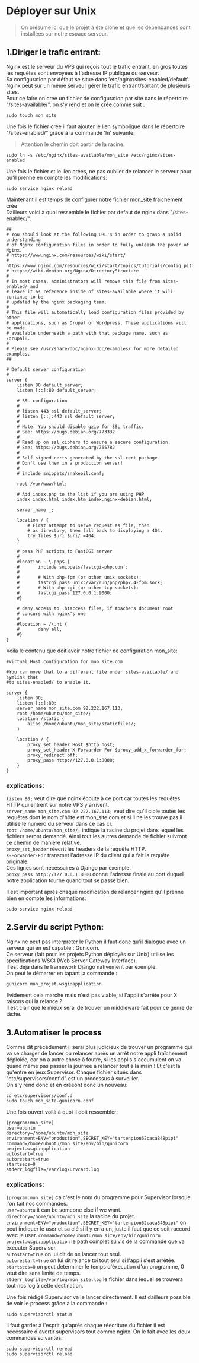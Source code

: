 # Déployer sur Unix
>On présume ici que le projet à été cloné et que les dépendances sont installées sur notre espace serveur.

## 1.Diriger le trafic entrant:

Nginx est le serveur du VPS qui reçois tout le trafic entrant, en gros toutes les requêtes sont envoyées à l'adresse IP publique du serveur.  
Sa configuration par défaut se situe dans 'etc/nginx/sites-enabled/default'.
Nginx peut sur un même serveur gérer le trafic entrant/sortant de plusieurs sites.  
Pour ce faire on crée un fichier de configuration par site dans le répertoire "/sites-available/", on s'y rend et on le crée comme suit :

	sudo touch mon_site

Une fois le fichier crée il faut ajouter le lien symbolique dans le répertoire "/sites-enabled/" grâce à la commande 'ln' suivante:
>Attention le chemin doit partir de la racine.

	sudo ln -s /etc/nginx/sites-available/mon_site /etc/nginx/sites-enabled 

Une fois le fichier et le lien crées, ne pas oublier de relancer le serveur pour qu'il prenne en compte les modifications:

	sudo service nginx reload

Maintenant il est temps de configurer notre fichier mon_site fraichement crée  
Dailleurs voici à quoi ressemble le fichier par defaut de nginx dans "/sites-enabled/":

	##
	# You should look at the following URL's in order to grasp a solid understanding
	# of Nginx configuration files in order to fully unleash the power of Nginx.
	# https://www.nginx.com/resources/wiki/start/
	# https://www.nginx.com/resources/wiki/start/topics/tutorials/config_pitfalls/
	# https://wiki.debian.org/Nginx/DirectoryStructure
	#
	# In most cases, administrators will remove this file from sites-enabled/ and
	# leave it as reference inside of sites-available where it will continue to be
	# updated by the nginx packaging team.
	#
	# This file will automatically load configuration files provided by other
	# applications, such as Drupal or Wordpress. These applications will be made
	# available underneath a path with that package name, such as /drupal8.
	#
	# Please see /usr/share/doc/nginx-doc/examples/ for more detailed examples.
	##

	# Default server configuration
	#
	server {
		listen 80 default_server;
		listen [::]:80 default_server;

		# SSL configuration
		#
		# listen 443 ssl default_server;
		# listen [::]:443 ssl default_server;
		#
		# Note: You should disable gzip for SSL traffic.
		# See: https://bugs.debian.org/773332
		#
		# Read up on ssl_ciphers to ensure a secure configuration.
		# See: https://bugs.debian.org/765782
		#
		# Self signed certs generated by the ssl-cert package
		# Don't use them in a production server!
		#
		# include snippets/snakeoil.conf;

		root /var/www/html;

		# Add index.php to the list if you are using PHP
		index index.html index.htm index.nginx-debian.html;

		server_name _;

		location / {
			# First attempt to serve request as file, then
			# as directory, then fall back to displaying a 404.
			try_files $uri $uri/ =404;
		}

		# pass PHP scripts to FastCGI server
		#
		#location ~ \.php$ {
		#       include snippets/fastcgi-php.conf;
		#
		#       # With php-fpm (or other unix sockets):
		#       fastcgi_pass unix:/var/run/php/php7.4-fpm.sock;
		#       # With php-cgi (or other tcp sockets):
		#       fastcgi_pass 127.0.0.1:9000;
		#}

		# deny access to .htaccess files, if Apache's document root
		# concurs with nginx's one
		#
		#location ~ /\.ht {
		#       deny all;
		#}
	}

Voila le contenu que doit avoir notre fichier de configuration mon_site:

	#Virtual Host configuration for mon_site.com

	#You can move that to a different file under sites-available/ and symlink that
	#to sites-enabled/ to enable it.

	server {
		listen 80;
		listen [::]:80;
		server_name mon_site.com 92.222.167.113;
		root /home/ubuntu/mon_site/;
		location /static {
			alias /home/ubuntu/mon_site/staticfiles/;
		}

		location / {
			proxy_set_header Host $http_host;
			proxy_set_header X-Forwarder-For $proxy_add_x_forwarder_for;
			proxy_redirect off;
			proxy_pass http://127.0.0.1:8000;
		}
	}

### explications:  
`listen 80;` veut dire que nginx écoute à ce port car toutes les requêtes HTTP qui entrent sur notre VPS y arrivent.  
`server_name mon_site.com 92.222.167.113;` veut dire qu'il cible toutes les requêtes dont le nom d'hôte est mon_site.com et si il ne les trouve pas il utilise le numero du serveur dans ce cas ci.  
`root /home/ubuntu/mon_site/;` indique la racine du projet dans lequel les fichiers seront demandé. Ainsi tout les autres demande de fichier suivront ce chemin de manière relative.  
`proxy_set_header` réecrit les headers de la requête HTTP.  
`X-Forwarder-For` transmet l'adresse IP du client qui a fait la requête originale.  
Ces lignes sont nécessaires à Django par exemple.  
`proxy_pass http://127.0.0.1:8000` donne l'adresse finale au port duquel notre application tourne quand tout se passe bien.  

Il est important après chaque modification de relancer nginx qu'il prenne bien en compte les informations:  

	sudo service nginx reload

## 2.Servir du script Python:

Nginx ne peut pas interpreter le Python il faut donc qu'il dialogue avec un serveur qui en est capable : Gunicorn.  
Ce serveur (fait pour les projets Python déployés sur Unix) utilise les spécifications WSGI (Web Server Gateway Interface).  
Il est déjà dans le framework Django nativement par exemple.  
On peut le démarrer en tapant la commande :

	gunicorn mon_projet.wsgi:application

Evidement cela marche mais n'est pas viable, si l'appli s'arrête pour X raisons qui la relance ?  
Il est clair que le mieux serai de trouver un middleware fait pour ce genre de tâche.  

## 3.Automatiser le process

Comme dit précédement il serai plus judicieux de trouver un programme  qui va se charger de lancer ou relancer après un arrêt notre appli fraîchement déploiée, car on a autre chose à foutre, si les applis s'accumulent on va quand même pas passer la journée à relancer tout à la main ! Et c'est la qu'entre en jeux Supervisor. Chaque fichier situés dans "etc/supervisors/conf.d" est un processus à surveiller.  
On s'y rend donc et en créeont donc un nouveau:  

	cd etc/supervisors/conf.d
	sudo touch mon_site-gunicorn.conf

Une fois ouvert voilà à quoi il doit ressembler:

	[program:mon_site]
	user=ubuntu
	directory=/home/ubuntu/mon_site
	environment=ENV="production",SECRET_KEY="tartenpion62caca848pipi"
	command=/home/ubuntu/mon_site/env/bin/gunicorn project.wsgi:application
	autostart=true
	autorestart=true
	startsecs=0
	stderr_logfile=/var/log/urvcard.log

### explications:  
`[program:mon_site]` ça c'est le nom du programme pour Supervisor lorsque l'on fait nos commandes.  
`user=ubuntu` it can be someone else if we want.  
`directory=/home/ubuntu/mon_site` la racine du projet.  
`environment=ENV="production",SECRET_KEY="tartenpion62caca848pipi"` on peut indiquer le user et sa clé si il y en a un, juste il faut que ce soit raccord avec le user. 
`command=/home/ubuntu/mon_site/env/bin/gunicorn project.wsgi:application` le path complet suivis de la commande que va éxecuter Supervisor.  
`autostart=true` on lui dit de se lancer tout seul.  
`autorestart=true` on lui dit relance toi tout seul si l'appli s'est arrêtée.  
`startsecs=0` on peut determiner le temps d'éxecution d'un programme, 0 veut dire sans limite de temps.  
`stderr_logfile=/var/log/mon_site.log`  le fichier dans lequel se trouvera tout nos log à cette destination.  

Une fois rédigé Supervisor va le lancer directement. Il est dailleurs possible de voir le process grâce à la commande :

	sudo supervisorctl status

il faut garder à l'esprit qu'après chaque réecriture du fichier il est nécessaire d'avertir supervisors tout comme nginx. On le fait avec les deux commandes suivantes: 

	sudo supervisorctl reread
	sudo supervisorctl reload
